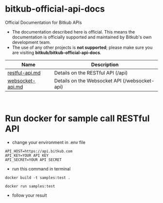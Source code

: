 # bitkub-official-api-docs
Official Documentation for Bitkub APIs

* The documentation described here is official. This means the documentation is officially supported and maintained by Bitkub's own development team.
* The use of any other projects is **not supported**; please make sure you are visiting **bitkub/bitkub-official-api-docs**.


Name | Description
------------ | ------------ 
[restful-api.md](./restful-api.md) | Details on the RESTful API (/api)
[websocket-api.md](./websocket-api.md) | Details on the Websocket API (/websocket-api)

<br />

# Run docker for sample call RESTful API 

* change your environment in .env file
```
API_HOST=https://api.bitkub.com
API_KEY=YOUR API KEY
API_SECRET=YOUR API SECRET
```
* run this command in terminal
```
docker build -t samples:test .
```
```
docker run samples:test
```
* follow your result

